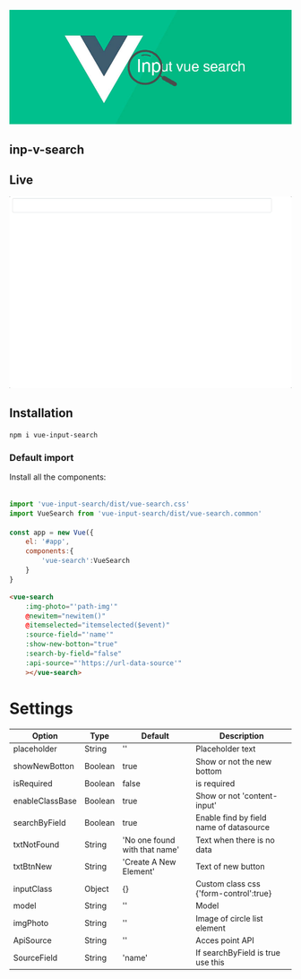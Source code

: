 ![input vue search](input-vue-search.jpg)
## inp-v-search


## Live

![vue search input](vue-input-search.gif)

## Installation
```
npm i vue-input-search
```

### Default import
Install all the components:
```javascript

import 'vue-input-search/dist/vue-search.css'
import VueSearch from 'vue-input-search/dist/vue-search.common'

const app = new Vue({
    el: '#app',
    components:{
        'vue-search':VueSearch
    }
}
```
```html
<vue-search 
    :img-photo="'path-img'" 
    @newitem="newitem()" 
    @itemselected="itemselected($event)" 
    :source-field="'name'" 
    :show-new-botton="true"
    :search-by-field="false"
    :api-source="'https://url-data-source'"
    ></vue-search>

```



# Settings


Option | Type | Default | Description
------ | ---- | ------- | -----------
placeholder | String | '' | Placeholder text
showNewBotton | Boolean | true | Show or not the new bottom
isRequired | Boolean | false | is required
enableClassBase | Boolean | true | Show or not 'content-input'
searchByField | Boolean | true | Enable find by field name of datasource
txtNotFound | String | 'No one found with that name' | Text when there is no data
txtBtnNew | String | 'Create A New Element' | Text of new button 
inputClass | Object | {} | Custom class css {'form-control':true} 
model | String | '' | Model
imgPhoto | String | '' | Image of circle list element 
ApiSource | String | '' | Acces point API
SourceField | String | 'name' | If searchByField is true use this

